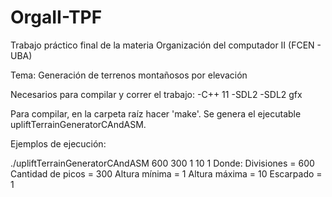 # OrgaII-TPF
Trabajo práctico final de la materia Organización del computador II (FCEN - UBA)

Tema: Generación de terrenos montañosos por elevación

Necesarios para compilar y correr el trabajo:
-C++ 11
-SDL2
-SDL2 gfx

Para compilar, en la carpeta raíz hacer 'make'. Se genera el ejecutable upliftTerrainGeneratorCAndASM.

Ejemplos de ejecución:

./upliftTerrainGeneratorCAndASM 600 300 1 10 1
Donde:
Divisiones = 600
Cantidad de picos = 300
Altura mínima = 1
Altura máxima = 10
Escarpado = 1
